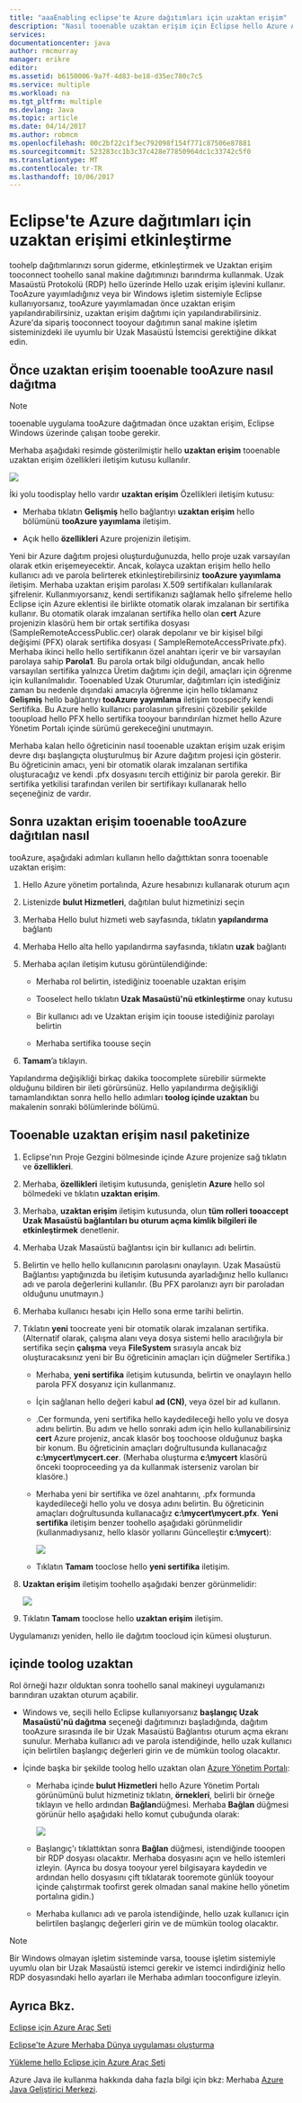 ```yaml
---
title: "aaaEnabling eclipse'te Azure dağıtımları için uzaktan erişim"
description: "Nasıl tooenable uzaktan erişim için Eclipse hello Azure Araç Seti kullanarak Azure dağıtımları için öğrenin."
services: 
documentationcenter: java
author: rmcmurray
manager: erikre
editor: 
ms.assetid: b6150006-9a7f-4d83-be18-d35ec780c7c5
ms.service: multiple
ms.workload: na
ms.tgt_pltfrm: multiple
ms.devlang: Java
ms.topic: article
ms.date: 04/14/2017
ms.author: robmcm
ms.openlocfilehash: 00c2bf22c1f3ec792098f154f771c87506e87881
ms.sourcegitcommit: 523283cc1b3c37c428e77850964dc1c33742c5f0
ms.translationtype: MT
ms.contentlocale: tr-TR
ms.lasthandoff: 10/06/2017
---
```

# <a name="enabling-remote-access-for-azure-deployments-in-eclipse"></a>Eclipse'te Azure dağıtımları için uzaktan erişimi etkinleştirme
toohelp dağıtımlarınızı sorun giderme, etkinleştirmek ve Uzaktan erişim tooconnect toohello sanal makine dağıtımınızı barındırma kullanmak. Uzak Masaüstü Protokolü (RDP) hello üzerinde Hello uzak erişim işlevini kullanır. TooAzure yayımladığınız veya bir Windows işletim sistemiyle Eclipse kullanıyorsanız, tooAzure yayımlamadan önce uzaktan erişim yapılandırabilirsiniz, uzaktan erişim dağıtımı için yapılandırabilirsiniz. Azure'da sipariş tooconnect tooyour dağıtımın sanal makine işletim sisteminizdeki ile uyumlu bir Uzak Masaüstü İstemcisi gerektiğine dikkat edin.

## <a name="how-tooenable-remote-access-before-you-deploy-tooazure"></a>Önce uzaktan erişim tooenable tooAzure nasıl dağıtma
> [!NOTE]
> tooenable uygulama tooAzure dağıtmadan önce uzaktan erişim, Eclipse Windows üzerinde çalışan toobe gerekir.
> 
> 

Merhaba aşağıdaki resimde gösterilmiştir hello **uzaktan erişim** tooenable uzaktan erişim özellikleri iletişim kutusu kullanılır.

![][ic719494]

İki yolu toodisplay hello vardır **uzaktan erişim** Özellikleri iletişim kutusu:

* Merhaba tıklatın **Gelişmiş** hello bağlantıyı **uzaktan erişim** hello bölümünü **tooAzure yayımlama** iletişim.

* Açık hello **özellikleri** Azure projenizin iletişim.

Yeni bir Azure dağıtım projesi oluşturduğunuzda, hello proje uzak varsayılan olarak etkin erişemeyecektir. Ancak, kolayca uzaktan erişim hello hello kullanıcı adı ve parola belirterek etkinleştirebilirsiniz **tooAzure yayımlama** iletişim. Merhaba uzaktan erişim parolası X.509 sertifikaları kullanılarak şifrelenir. Kullanmıyorsanız, kendi sertifikanızı sağlamak hello şifreleme hello Eclipse için Azure eklentisi ile birlikte otomatik olarak imzalanan bir sertifika kullanır. Bu otomatik olarak imzalanan sertifika hello olan **cert** Azure projenizin klasörü hem bir ortak sertifika dosyası (SampleRemoteAccessPublic.cer) olarak depolanır ve bir kişisel bilgi değişimi (PFX) olarak sertifika dosyası ( SampleRemoteAccessPrivate.pfx). Merhaba ikinci hello hello sertifikanın özel anahtarı içerir ve bir varsayılan parolaya sahip **Parola1**. Bu parola ortak bilgi olduğundan, ancak hello varsayılan sertifika yalnızca Üretim dağıtımı için değil, amaçları için öğrenme için kullanılmalıdır. Tooenabled Uzak Oturumlar, dağıtımları için istediğiniz zaman bu nedenle dışındaki amacıyla öğrenme için hello tıklamanız **Gelişmiş** hello bağlantıyı **tooAzure yayımlama** iletişim toospecify kendi Sertifika. Bu Azure hello kullanıcı parolasının şifresini çözebilir şekilde tooupload hello PFX hello sertifika tooyour barındırılan hizmet hello Azure Yönetim Portalı içinde sürümü gerekeceğini unutmayın.

Merhaba kalan hello öğreticinin nasıl tooenable uzaktan erişim uzak erişim devre dışı başlangıçta oluşturulmuş bir Azure dağıtım projesi için gösterir. Bu öğreticinin amacı, yeni bir otomatik olarak imzalanan sertifika oluşturacağız ve kendi .pfx dosyasını tercih ettiğiniz bir parola gerekir. Bir sertifika yetkilisi tarafından verilen bir sertifikayı kullanarak hello seçeneğiniz de vardır.

## <a name="how-tooenable-remote-access-after-you-have-deployed-tooazure"></a>Sonra uzaktan erişim tooenable tooAzure dağıtılan nasıl
tooAzure, aşağıdaki adımları kullanın hello dağıttıktan sonra tooenable uzaktan erişim:

1. Hello Azure yönetim portalında, Azure hesabınızı kullanarak oturum açın

2. Listenizde **bulut Hizmetleri**, dağıtılan bulut hizmetinizi seçin

3. Merhaba Hello bulut hizmeti web sayfasında, tıklatın **yapılandırma** bağlantı

4. Merhaba Hello alta hello yapılandırma sayfasında, tıklatın **uzak** bağlantı

5. Merhaba açılan iletişim kutusu görüntülendiğinde:
   
   * Merhaba rol belirtin, istediğiniz tooenable uzaktan erişim

   * Tooselect hello tıklatın **Uzak Masaüstü'nü etkinleştirme** onay kutusu
   
   * Bir kullanıcı adı ve Uzaktan erişim için toouse istediğiniz parolayı belirtin
   
   * Merhaba sertifika toouse seçin

6. **Tamam**’a tıklayın. 

Yapılandırma değişikliği birkaç dakika toocomplete sürebilir sürmekte olduğunu bildiren bir ileti görürsünüz. Hello yapılandırma değişikliği tamamlandıktan sonra hello hello adımları **toolog içinde uzaktan** bu makalenin sonraki bölümlerinde bölümü.

## <a name="how-tooenable-remote-access-in-your-package"></a>Tooenable uzaktan erişim nasıl paketinize
1. Eclipse'nın Proje Gezgini bölmesinde içinde Azure projenize sağ tıklatın ve **özellikleri**.

2. Merhaba, **özellikleri** iletişim kutusunda, genişletin **Azure** hello sol bölmedeki ve tıklatın **uzaktan erişim**.

3. Merhaba, **uzaktan erişim** iletişim kutusunda, olun **tüm rolleri tooaccept Uzak Masaüstü bağlantıları bu oturum açma kimlik bilgileri ile etkinleştirmek** denetlenir.

4. Merhaba Uzak Masaüstü bağlantısı için bir kullanıcı adı belirtin.

5. Belirtin ve hello hello kullanıcının parolasını onaylayın. Uzak Masaüstü Bağlantısı yaptığınızda bu iletişim kutusunda ayarladığınız hello kullanıcı adı ve parola değerlerini kullanılır. (Bu PFX parolanızı ayrı bir paroladan olduğunu unutmayın.)

6. Merhaba kullanıcı hesabı için Hello sona erme tarihi belirtin.

7. Tıklatın **yeni** toocreate yeni bir otomatik olarak imzalanan sertifika. (Alternatif olarak, çalışma alanı veya dosya sistemi hello aracılığıyla bir sertifika seçin **çalışma** veya **FileSystem** sırasıyla ancak biz oluşturacaksınız yeni bir Bu öğreticinin amaçları için düğmeler Sertifika.)

   * Merhaba, **yeni sertifika** iletişim kutusunda, belirtin ve onaylayın hello parola PFX dosyanız için kullanmanız.

   * İçin sağlanan hello değeri kabul **ad (CN)**, veya özel bir ad kullanın.

   * .Cer formunda, yeni sertifika hello kaydedileceği hello yolu ve dosya adını belirtin. Bu adım ve hello sonraki adım için hello kullanabilirsiniz **cert** Azure projeniz, ancak klasör boş toochoose olduğunuz başka bir konum. Bu öğreticinin amaçları doğrultusunda kullanacağız **c:\mycert\mycert.cer**. (Merhaba oluşturma **c:\mycert** klasörü önceki tooproceeding ya da kullanmak isterseniz varolan bir klasöre.)

   * Merhaba yeni bir sertifika ve özel anahtarını, .pfx formunda kaydedileceği hello yolu ve dosya adını belirtin. Bu öğreticinin amaçları doğrultusunda kullanacağız **c:\mycert\mycert.pfx**. **Yeni sertifika** iletişim benzer toohello aşağıdaki görünmelidir (kullanmadıysanız, hello klasör yollarını Güncelleştir **c:\mycert**):
     
      ![][ic712275]

   * Tıklatın **Tamam** tooclose hello **yeni sertifika** iletişim.

8. **Uzaktan erişim** iletişim toohello aşağıdaki benzer görünmelidir:</p>
   
   ![][ic719495]

9. Tıklatın **Tamam** tooclose hello **uzaktan erişim** iletişim.

Uygulamanızı yeniden, hello ile dağıtım toocloud için kümesi oluşturun.

## <a name="toolog-in-remotely"></a>içinde toolog uzaktan
Rol örneği hazır olduktan sonra toohello sanal makineyi uygulamanızı barındıran uzaktan oturum açabilir.

* Windows ve, seçili hello Eclipse kullanıyorsanız **başlangıç Uzak Masaüstü'nü dağıtma** seçeneği dağıtımınızı başladığında, dağıtım tooAzure sırasında ile bir Uzak Masaüstü Bağlantısı oturum açma ekranı sunulur. Merhaba kullanıcı adı ve parola istendiğinde, hello uzak kullanıcı için belirtilen başlangıç değerleri girin ve de mümkün toolog olacaktır.

* İçinde başka bir şekilde toolog hello uzaktan olan <a href="http://go.microsoft.com/fwlink/?LinkID=512959">Azure Yönetim Portalı</a>:
  
  * Merhaba içinde **bulut Hizmetleri** hello Azure Yönetim Portalı görünümünü bulut hizmetiniz tıklatın, **örnekleri**, belirli bir örneğe tıklayın ve hello ardından **Bağlan**düğmesi. Merhaba **Bağlan** düğmesi görünür hello aşağıdaki hello komut çubuğunda olarak:
    
      ![][ic659273]

  * Başlangıç'ı tıklattıktan sonra **Bağlan** düğmesi, istendiğinde tooopen bir RDP dosyası olacaktır. Merhaba dosyasını açın ve hello istemleri izleyin. (Ayrıca bu dosya tooyour yerel bilgisayara kaydedin ve ardından hello dosyasını çift tıklatarak tooremote günlük tooyour içinde çalıştırmak toofirst gerek olmadan sanal makine hello yönetim portalına gidin.)

  * Merhaba kullanıcı adı ve parola istendiğinde, hello uzak kullanıcı için belirtilen başlangıç değerleri girin ve de mümkün toolog olacaktır.

> [!NOTE]
> Bir Windows olmayan işletim sisteminde varsa, toouse işletim sistemiyle uyumlu olan bir Uzak Masaüstü istemci gerekir ve istemci indirdiğiniz hello RDP dosyasındaki hello ayarları ile Merhaba adımları tooconfigure izleyin.
> 
> 

## <a name="see-also"></a>Ayrıca Bkz.
[Eclipse için Azure Araç Seti][Azure Toolkit for Eclipse]

[Eclipse'te Azure Merhaba Dünya uygulaması oluşturma][Creating a Hello World Application for Azure in Eclipse]

[Yükleme hello Eclipse için Azure Araç Seti][Installing hello Azure Toolkit for Eclipse] 

Azure Java ile kullanma hakkında daha fazla bilgi için bkz: Merhaba [Azure Java Geliştirici Merkezi][Azure Java Developer Center].

<!-- URL List -->

[Azure Java Developer Center]: http://go.microsoft.com/fwlink/?LinkID=699547
[Azure Management Portal]: http://go.microsoft.com/fwlink/?LinkID=512959
[Azure Toolkit for Eclipse]: http://go.microsoft.com/fwlink/?LinkID=699529
[Creating a Hello World Application for Azure in Eclipse]: http://go.microsoft.com/fwlink/?LinkID=699533
[Installing hello Azure Toolkit for Eclipse]: http://go.microsoft.com/fwlink/?LinkId=699546

<!-- IMG List -->

[ic712275]: ./media/azure-toolkit-for-eclipse-enabling-remote-access-for-azure-deployments/ic712275.png
[ic719495]: ./media/azure-toolkit-for-eclipse-enabling-remote-access-for-azure-deployments/ic719495.png
[ic719494]: ./media/azure-toolkit-for-eclipse-enabling-remote-access-for-azure-deployments/ic719494.png
[ic659273]: ./media/azure-toolkit-for-eclipse-enabling-remote-access-for-azure-deployments/ic659273.png

<!-- Legacy MSDN URL = https://msdn.microsoft.com/library/azure/hh690951.aspx -->
